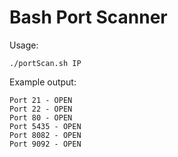 # Bash Port Scanner
Usage:

```
./portScan.sh IP
```

Example output: 

```
Port 21 - OPEN
Port 22 - OPEN
Port 80 - OPEN
Port 5435 - OPEN
Port 8082 - OPEN
Port 9092 - OPEN
````
